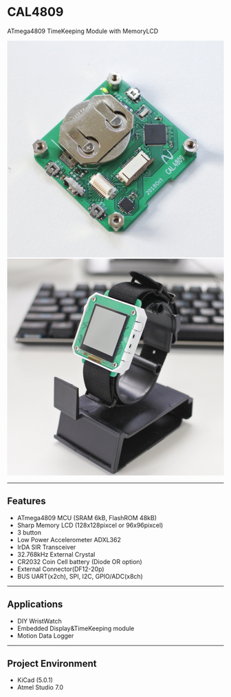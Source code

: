 # CAL4809
ATmega4809 TimeKeeping Module with MemoryLCD

![PCB](img/CAL4809.JPG "CAL4809")
![WATCH](img/CAL4809_Watch.JPG "CAL4809_Watch")

----------

## Features ##

- ATmega4809 MCU (SRAM 6kB, FlashROM 48kB)
- Sharp Memory LCD (128x128pixcel or 96x96pixcel)
- 3 button
- Low Power Accelerometer ADXL362
- IrDA SIR Transceiver
- 32.768kHz External Crystal
- CR2032 Coin Cell battery (Diode OR option)
- External Connector(DF12-20p) 
- BUS UART(x2ch), SPI, I2C, GPIO/ADC(x8ch)

----------
## Applications ##

- DIY WristWatch
- Embedded Display&TimeKeeping module
- Motion Data Logger

----------

## Project Environment ##

- KiCad (5.0.1)
- Atmel Studio 7.0
